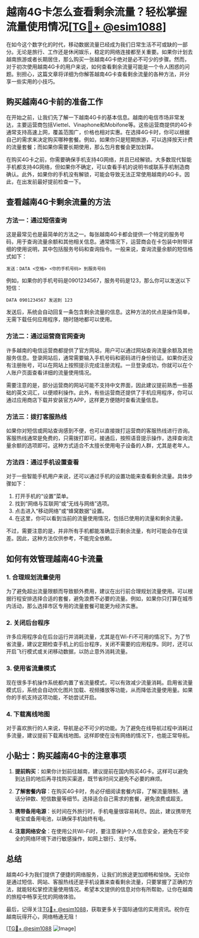 # 越南4G卡怎么查看剩余流量？轻松掌握流量使用情况[[TG💪+ @esim1088](https://t.me/s/esim1088)]

在如今这个数字化的时代，移动数据流量已经成为我们日常生活不可或缺的一部分。无论是旅行、工作还是休闲娱乐，稳定的网络连接都至关重要。如果你计划去越南旅游或者长期居住，那么购买一张越南4G卡绝对是必不可少的步骤。然而，对于初次使用越南4G卡的用户来说，如何查看剩余流量可能是一个令人困惑的问题。别担心，这篇文章将详细为你解答越南4G卡查看剩余流量的各种方法，并分享一些实用的小技巧。

## 购买越南4G卡前的准备工作

在开始之前，让我们先了解一下越南4G卡的基本信息。越南的电信市场非常发达，主要运营商包括Viettel、Vinaphone和Mobifone等。这些运营商提供的4G卡通常支持高速上网，覆盖范围广，价格也相对实惠。在选择4G卡时，你可以根据自己的需求来决定购买哪种套餐。例如，如果你只是短期旅游，可以选择按天计费的流量套餐；而如果你需要长期使用，那么包月套餐会更加划算。

在购买4G卡之前，你需要确保手机支持4G网络，并且已经解锁。大多数现代智能手机都支持4G网络，但如果你不确定，可以查看手机的说明书或联系手机制造商确认。此外，如果你的手机没有解锁，可能会导致无法正常使用越南的4G卡。因此，在出发前最好提前检查一下。

## 查看越南4G卡剩余流量的方法

### 方法一：通过短信查询

这是最常见也是最简单的方法之一。每张越南4G卡都会提供一个特定的服务号码，用于查询流量余额和其他相关信息。通常情况下，运营商会在卡包装中附带详细的使用说明，其中包括服务号码和查询指令。一般来说，查询流量余额的短信格式如下：

```
发送：DATA <空格> <你的手机号码> 到服务号码
```

例如，如果你的手机号码是0901234567，服务号码是123，那么你可以发送以下短信：

```
DATA 0901234567 发送到 123
```

发送后，系统会自动回复一条包含剩余流量的信息。这种方法的优点是操作简单，无需下载任何应用程序，随时随地都可以使用。

### 方法二：通过运营商官网查询

许多越南的电信运营商都提供了官方网站，用户可以通过网站查询流量余额及其他服务信息。登录网站后，通常需要输入手机号码和密码进行身份验证。如果你还没有注册账号，可以在网站上按照提示完成注册流程。一旦登录成功，你就可以在个人账户页面查看详细的流量使用情况。

需要注意的是，部分运营商的网站可能不支持中文界面，因此建议提前熟悉一些基础的英文词汇，以便顺利操作。此外，有些运营商还提供了手机应用程序，你可以通过应用商店下载并安装官方APP，这样更方便随时查看流量信息。

### 方法三：拨打客服热线

如果你对短信或网站查询感到不便，也可以直接拨打运营商的客服热线进行咨询。客服热线通常是免费的，只需拨打即可。接通后，按照语音提示操作，选择查询流量余额的选项即可。这种方式适合不太擅长使用电子设备的人群，尤其是老年人。

### 方法四：通过手机设置查看

对于一些智能手机用户来说，还可以通过手机的设置功能来查看剩余流量。具体步骤如下：

1. 打开手机的“设置”菜单。
2. 找到“网络与互联网”或“无线与网络”选项。
3. 点击进入“移动网络”或“蜂窝数据”设置。
4. 在这里，你可以看到当前的流量使用情况，包括已使用的流量和剩余流量。

不过，需要注意的是，并非所有手机都能准确显示剩余流量，有时可能会存在误差。因此，这种方法仅供参考，不能完全依赖。

## 如何有效管理越南4G卡流量

### 1. 合理规划流量使用

为了避免超出流量限额而导致额外费用，建议在出行前合理规划流量使用。可以根据行程安排选择合适的套餐，避免浪费不必要的流量。例如，如果你只打算在城市内活动，那么选择市区专用的流量套餐可能更为经济实惠。

### 2. 关闭后台程序

许多应用程序会在后台运行并消耗流量，尤其是在Wi-Fi不可用的情况下。为了节省流量，建议定期检查手机上的后台程序，关闭不需要的应用程序。同时，还可以开启飞行模式或关闭移动数据，以防止意外消耗流量。

### 3. 使用省流量模式

现在很多手机操作系统都内置了省流量模式，可以有效减少流量消耗。启用省流量模式后，系统会自动优化图片加载、视频播放等功能，从而降低流量使用量。如果你的手机支持这项功能，不妨尝试开启。

### 4. 下载离线地图

对于喜欢旅行的人来说，导航是必不可少的功能。为了避免在线导航过程中消耗过多流量，建议提前下载离线地图。这样即使在没有网络的情况下，也能正常导航。

## 小贴士：购买越南4G卡的注意事项

1. **提前购买**：如果你计划前往越南，建议提前在国内购买4G卡。这样可以避免到达目的地后再寻找购买渠道，既节省时间又避免不必要的麻烦。

2. **了解套餐内容**：在购买4G卡时，务必仔细阅读套餐内容，了解流量限制、通话分钟数、短信数量等细节。选择适合自己需求的套餐，避免浪费或超支。

3. **携带备用电源**：长时间在外旅行时，手机电量很容易耗尽。因此，建议携带充电宝或备用电池，以确保手机始终有电。

4. **注意网络安全**：在使用公共Wi-Fi时，要注意保护个人信息安全，避免在不安全的网络环境下进行敏感操作，如网上银行、支付等。

## 总结

越南4G卡为我们提供了便捷的网络服务，让我们的旅途更加顺畅和愉快。无论你是通过短信、网站、客服热线还是手机设置来查看剩余流量，只要掌握了正确的方法，就能轻松掌控流量使用情况。希望本文提供的信息对你有所帮助，让你在越南的旅程中畅享无忧的网络体验。

最后，记得关注[TG💪+ @esim1088](https://t.me/s/esim1088)，获取更多关于国际通信的实用资讯。祝你在越南玩得开心，网络畅通无阻！

[[TG💪+ @esim1088](https://t.me/s/esim1088) ![Image](https://i.postimg.cc/4NQfJmqS/Snipaste-2025-05-13-00-14-12.png)]
